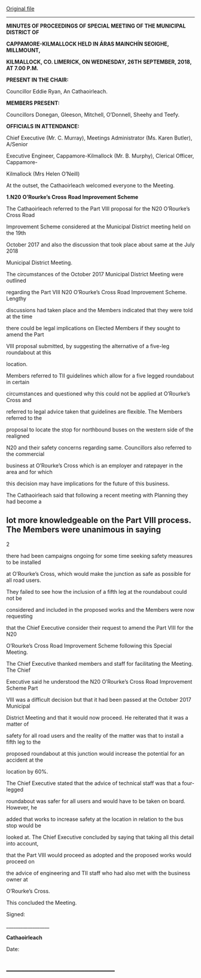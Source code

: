 [Original file](https://www.limerick.ie/sites/default/files/media/documents/2018-10/Minutes%2026th%20Sept%20Special%20Meeting%20Municipal%20District%20Cappamore-Kilmallock.pdf)

---
**MINUTES OF PROCEEDINGS OF SPECIAL MEETING OF THE MUNICIPAL DISTRICT OF**

**CAPPAMORE-KILMALLOCK HELD IN ÁRAS MAINCHÍN SEOIGHE, MILLMOUNT,**

**KILMALLOCK, CO. LIMERICK, ON WEDNESDAY, 26TH** **SEPTEMBER, 2018, AT 7.00 P.M.**

**PRESENT IN THE CHAIR:**

Councillor Eddie Ryan, An Cathaoirleach.

**MEMBERS PRESENT:**

Councillors Donegan, Gleeson, Mitchell, O’Donnell, Sheehy and Teefy.

**OFFICIALS IN ATTENDANCE:**

Chief Executive (Mr. C. Murray), Meetings Administrator (Ms. Karen Butler), A/Senior

Executive Engineer, Cappamore-Kilmallock (Mr. B. Murphy), Clerical Officer, Cappamore-

Kilmallock (Mrs Helen O’Neill)

At the outset, the Cathaoirleach welcomed everyone to the Meeting.

**1.N20** **O’Rourke’s Cross** **Road Improvement Scheme**

The Cathaoirleach referred to the Part VIII proposal for the N20 O’Rourke’s Cross Road

Improvement Scheme considered at the Municipal District meeting held on the 19th

October 2017 and also the discussion that took place about same at the July 2018

Municipal District Meeting.

The circumstances of the October 2017 Municipal District Meeting were outlined

regarding the Part VIII N20 O’Rourke’s Cross Road Improvement Scheme. Lengthy

discussions had taken place and the Members indicated that they were told at the time

there could be legal implications on Elected Members if they sought to amend the Part

VIII proposal submitted, by suggesting the alternative of a five-leg roundabout at this

location.

Members referred to TII guidelines which allow for a five legged roundabout in certain

circumstances and questioned why this could not be applied at O’Rourke’s Cross and

referred to legal advice taken that guidelines are flexible. The Members referred to the

proposal to locate the stop for northbound buses on the western side of the realigned

N20 and their safety concerns regarding same. Councillors also referred to the commercial

business at O’Rourke’s Cross which is an employer and ratepayer in the area and for which

this decision may have implications for the future of this business.

The Cathaoirleach said that following a recent meeting with Planning they had become a

lot more knowledgeable on the Part VIII process. The Members were unanimous in saying
---
2

there had been campaigns ongoing for some time seeking safety measures to be installed

at O’Rourke’s Cross, which would make the junction as safe as possible for all road users.

They failed to see how the inclusion of a fifth leg at the roundabout could not be

considered and included in the proposed works and the Members were now requesting

that the Chief Executive consider their request to amend the Part VIII for the N20

O’Rourke’s Cross Road Improvement Scheme following this Special Meeting.

The Chief Executive thanked members and staff for facilitating the Meeting. The Chief

Executive said he understood the N20 O’Rourke’s Cross Road Improvement Scheme Part

VIII was a difficult decision but that it had been passed at the October 2017 Municipal

District Meeting and that it would now proceed. He reiterated that it was a matter of

safety for all road users and the reality of the matter was that to install a fifth leg to the

proposed roundabout at this junction would increase the potential for an accident at the

location by 60%.

The Chief Executive stated that the advice of technical staff was that a four-legged

roundabout was safer for all users and would have to be taken on board. However, he

added that works to increase safety at the location in relation to the bus stop would be

looked at. The Chief Executive concluded by saying that taking all this detail into account,

that the Part VIII would proceed as adopted and the proposed works would proceed on

the advice of engineering and TII staff who had also met with the business owner at

O’Rourke’s Cross.

This concluded the Meeting.

Signed:

\_\_\_\_\_\_\_\_\_\_\_\_\_\_\_\_\_\_

**Cathaoirleach**

Date:

\_\_\_\_\_\_\_\_\_\_\_\_\_\_\_\_\_\_\_\_\_\_\_\_\_\_\_\_\_
---
